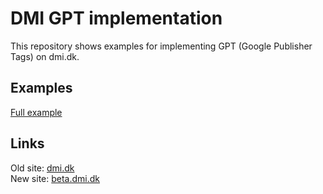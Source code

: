 DMI GPT implementation
=======

This repository shows examples for implementing GPT (Google Publisher Tags) on dmi.dk.

Examples
--------

[Full example](http://htmlpreview.github.io/?https://github.com/Jubii/dmi-gpt/blob/master/example-full.html)


Links
-----
Old site: [dmi.dk](http://dmi.dk/)  
New site: [beta.dmi.dk](http://beta.dmi.dk/)
